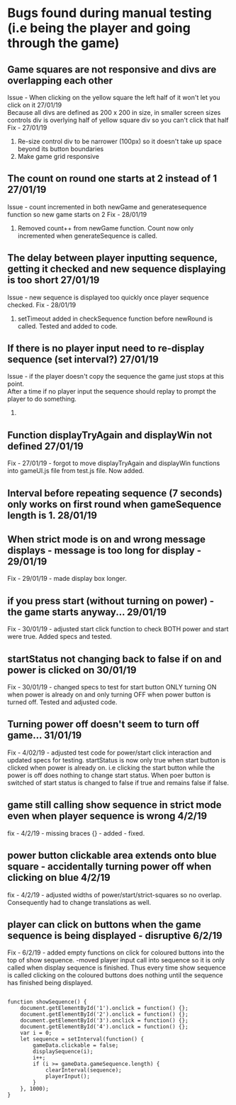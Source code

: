 # Bugs found during manual testing (i.e being the player and going through the game)

## Game squares are not responsive and divs are overlapping each other
Issue - When clicking on the yellow square the left half of it won't let you click on it 27/01/19<br>
Because all divs are defined as 200 x 200 in size, in smaller screen sizes controls div is overlying half of yellow square div so you can't click that half
Fix - 27/01/19 
1) Re-size control div to be narrower (100px) so it doesn't take up space beyond its button boundaries
2) Make game grid responsive

## The count on round one starts at 2 instead of 1 27/01/19
Issue - count incremented in both newGame and generatesequence function so new game starts on 2
Fix - 28/01/19
1) Removed count++ from newGame function. Count now only incremented when generateSequence is called.

## The delay between player inputting sequence, getting it checked and new sequence displaying is too short 27/01/19
Issue - new sequence is displayed too quickly once player sequence checked.
Fix - 28/01/19
1) setTimeout added in checkSequence function before newRound is called. Tested and added to code.

## If there is no player input need to re-display sequence (set interval?) 27/01/19
Issue - if the player doesn't copy the sequence the game just stops at this point. <br>
After a time if no player input the sequence should replay to prompt the player to do something.

1) 

## Function displayTryAgain and displayWin not defined 27/01/19
Fix - 27/01/19 - forgot to move displayTryAgain and displayWin functions into gameUI.js file from test.js file. Now added.

## Interval before repeating sequence (7 seconds) only works on first round when gameSequence length is 1. 28/01/19

## When strict mode is on and wrong message displays - message is too long for display - 29/01/19
Fix - 29/01/19 - made display box longer.

## if you press start (without turning on power) - the game starts anyway... 29/01/19
Fix - 30/01/19 - adjusted start click function to check BOTH power and start were true. Added specs and tested.

## startStatus not changing back to false if on and power is clicked on 30/01/19
Fix - 30/01/19 - changed specs to test for start button ONLY turning ON when power is already on and only turning OFF
when power button is turned off. Tested and adjusted code.

## Turning power off doesn't seem to turn off game... 31/01/19
Fix - 4/02/19 - adjusted test code for power/start click interaction and updated specs for testing.
startStatus is now only true when start button is clicked when power is already on. i.e
clicking the start button while the power is off does nothing to change start status.
When poer button is switched of start status is changed to false if true and remains false if false.

## game still calling show sequence in strict mode even when player sequence is wrong 4/2/19
fix - 4/2/19 - missing braces {} - added - fixed.

## power button clickable area extends onto blue square - accidentally turning power off when clicking on blue 4/2/19
fix - 4/2/19 - adjusted widths of power/start/strict-squares so no overlap.
Consequently had to change translations as well.

## player can click on buttons when the game sequence is being displayed - disruptive 6/2/19
Fix - 6/2/19 - added empty functions on click for coloured buttons into the top of show sequence.
-moved player input call into sequence so it is only called when display sequence is finished.
Thus every time show sequence is called clicking on the coloured buttons does nothing until the sequence has finished being displayed.
<pre><code>
function showSequence() {
    document.getElementById('1').onclick = function() {};
    document.getElementById('2').onclick = function() {};
    document.getElementById('3').onclick = function() {};
    document.getElementById('4').onclick = function() {};
    var i = 0;
    let sequence = setInterval(function() {
        gameData.clickable = false;
        displaySequence(i);
        i++;
        if (i >= gameData.gameSequence.length) {
            clearInterval(sequence);
            playerInput();
        }
    }, 1000);
}
</code></pre>